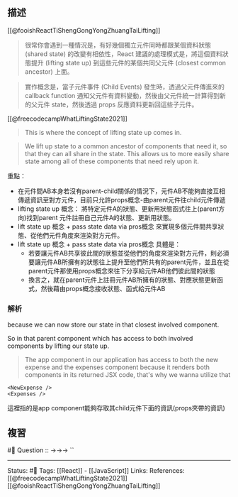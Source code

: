 ## 描述
[[@fooishReactTiShengGongYongZhuangTaiLifting]]
> 很常你會遇到一種情況是，有好幾個獨立元件同時都跟某個資料狀態 (shared state) 的改變有相依性，React 建議的處理模式是，將這個資料狀態提升 (lifting state up) 到這些元件的某個共同父元件 (closest common ancestor) 上面。

> 實作概念是，當子元件事件 (Child Events) 發生時，透過父元件傳進來的 callback function 通知父元件有資料變動，然後由父元件統一計算得到新的父元件 state，然後透過 props 反應資料更新回這些子元件。

[[@freecodecampWhatLiftingState2021]]
> This is where the concept of lifting state up comes in.

> We lift up state to a common ancestor of components that need it, so that they can all share in the state. This allows us to more easily share state among all of these components that need rely upon it.





重點：
- 在元件間AB本身若沒有parent-child關係的情況下，元件AB不能夠直接互相傳遞資訊至對方元件，目前只允許props概念-由parent元件往child元件傳遞
- lifting state up 概念： 將特定元件A的狀態、更新用狀態函式往上(parent方向)找到parent 元件註冊自己元件A的狀態、更新用狀態。
- lift state up 概念 + pass state data via pros概念 來實現多個元件間共享狀態、從他們元件角度來渲染對方元件。
-  lift state up 概念 + pass state data via pros概念 具體是：
	- 若要讓元件AB共享彼此間的狀態並從他們的角度來渲染對方元件，則必須要讓元件AB所擁有的狀態往上提升至他們所共有的parent元件，並且在從parent元件那使用props概念來往下分享給元件AB他們彼此間的狀態
	- 換言之，就在parent元件上註冊元件AB所擁有的狀態、對應狀態更新函式，然後藉由props概念接收狀態、函式給元件AB

### 解析

because we can now store our state in that closest involved component.

So in that parent component which has access to both involved components by lifting our state up.


> The app component in our application has access to both the new expense and the expenses component because it renders both components in its returned JSX code, that's why we wanna utilize that

```
<NewExpense />
<Expenses />
```


這裡指的是app component能夠存取其child元件下面的資訊(props夾帶的資訊)

## 複習
#🧠 Question :: ->->-> ``
<!--SR:!2022-08-27,3,250-->

---
Status: #🌱 
Tags:
[[React]] - [[JavaScript]]
Links:
References:
[[@freecodecampWhatLiftingState2021]]
[[@fooishReactTiShengGongYongZhuangTaiLifting]]